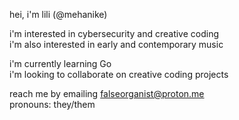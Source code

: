 hei, i'm lili (@mehanike)  

i'm interested in cybersecurity and creative coding  
i'm also interested in early and contemporary music  

i'm currently learning Go   
i'm looking to collaborate on creative coding projects  

reach me by emailing falseorganist@proton.me  
pronouns: they/them  

